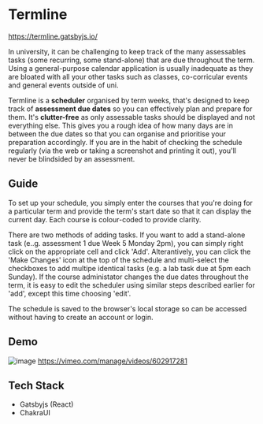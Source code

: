 # Termline
https://termline.gatsbyjs.io/

In university, it can be challenging to keep track of the many assessables tasks (some recurring, some stand-alone) that are due throughout the term. Using a general-purpose calendar application is usually inadequate as they are bloated with all your other tasks such as classes, co-corricular events and general events outside of uni. 

Termline is a **scheduler** organised by term weeks, that's designed to keep track of **assessment due dates** so you can effectively plan and prepare for them. It's **clutter-free** as only assessable tasks should be displayed and not everything else. This gives you a rough idea of how many days are in between the due dates so that you can organise and prioritise your preparation accordingly. If you are in the habit of checking the schedule regularly (via the web or taking a screenshot and printing it out), you'll never be blindsided by an assessment. 

## Guide

To set up your schedule, you simply enter the courses that you're doing for a particular term and provide the term's start date so that it can display the current day. Each course is colour-coded to provide clarity. 

There are two methods of adding tasks. If you want to add a stand-alone task (e..g. assessment 1 due Week 5 Monday 2pm), you can simply right click on the appropriate cell and click 'Add'. Alterantively, you can click the 'Make Changes' icon at the top of the schedule and multi-select the checkboxes to add multipe identical tasks (e.g. a lab task due at 5pm each Sunday). 
If the course administator changes the due dates throughout the term, it is easy to edit the scheduler using similar steps described earlier for 'add', except this time choosing 'edit'.

The schedule is saved to the browser's local storage so can be accessed without having to create an account or login.

## Demo
![image](https://user-images.githubusercontent.com/68191852/132986889-ffceec0a-12ac-4b8e-869d-501d5a4bbfe7.png)
https://vimeo.com/manage/videos/602917281

## Tech Stack
- Gatsbyjs (React)
- ChakraUI









